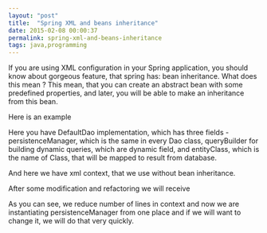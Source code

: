 ```yaml
---
layout: "post"
title:  "Spring XML and beans inheritance"
date: 2015-02-08 00:00:37
permalink: spring-xml-and-beans-inheritance
tags: java,programming
---
```



If you are using XML configuration in your Spring application, you should know about gorgeous feature, that spring has: bean inheritance. What does this mean ? This mean, that you can create an abstract bean with some predefined properties, and later, you will be able to make an inheritance from this bean.

Here is an example

<script src="https://gist.github.com/johnyUA/0c991f4c0490fd409194.js"></script>

Here you have DefaultDao implementation, which has three fields - persistenceManager, which is the same in every Dao class, queryBuilder for building dynamic queries,  which are dynamic field, and entityClass, which is the name of Class, that will be mapped to result from database.

And here we have xml context, that we use without bean inheritance.

<script src="https://gist.github.com/johnyUA/fdf6a2ed1c9b11580584.js"></script>

After some modification and refactoring we will receive

<script src="https://gist.github.com/johnyUA/70a5ad7ce5555d920d5c.js"></script>

As you can see, we reduce number of lines in context and now we are instantiating persistenceManager from one place and if we will want to change it, we will do that very quickly.